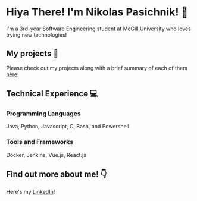 # Hiya There! I'm Nikolas Pasichnik! :dog:
I'm a 3rd-year Software Engineering student at McGill University who loves trying new technologies! 


## My projects :floppy_disk:
Please check out my projects along with a brief summary of each of them [here](https://github.com/NikolasPasichnik/Portfolio)!  


## Technical Experience :computer:
### Programming Languages
Java, Python, Javascript, C, Bash, and Powershell 
### Tools and Frameworks
Docker, Jenkins, Vue.js, React.js 

## Find out more about me! :point_down:
Here's my [LinkedIn](https://www.linkedin.com/in/nikolas-pasichnik/)! 
